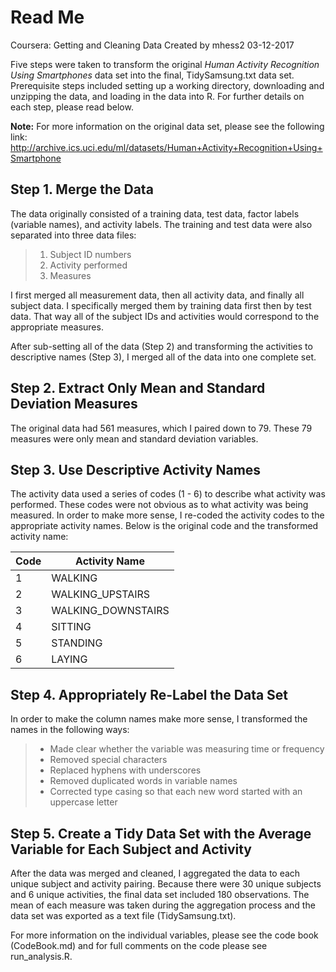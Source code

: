 Read Me
===
Coursera: Getting and Cleaning Data
Created by mhess2
03-12-2017

Five steps were taken to transform the original *Human Activity Recognition Using Smartphones* data set into the final, TidySamsung.txt data set. Prerequisite steps included setting up a working directory, downloading and unzipping the data, and loading in the data into R. For further details on each step, please read below.

**Note:** For more information on the original data set, please see the following link:
http://archive.ics.uci.edu/ml/datasets/Human+Activity+Recognition+Using+Smartphone

Step 1. Merge the Data
---
The data originally consisted of a training data, test data, factor labels (variable names), and activity labels. The training and test data were also separated into three data files:
> 1. Subject ID numbers
> 2. Activity performed
> 3. Measures

I first merged all measurement data, then all activity data, and finally all subject data. I specifically merged them by training data first then by test data. That way all of the subject IDs and activities would correspond to the appropriate measures.

After sub-setting all of the data (Step 2) and transforming the activities to descriptive names (Step 3), I merged all of the data into one complete set.

Step 2. Extract Only Mean and Standard Deviation Measures
---
The original data had 561 measures, which I paired down to 79. These 79 measures were only mean and standard deviation variables.

Step 3. Use Descriptive Activity Names
---
The activity data used a series of codes (1 - 6) to describe what activity was performed. These codes were not obvious as to what activity was being measured. In order to make more sense, I re-coded the activity codes to the appropriate activity names. Below is the original code and the transformed activity name:

|Code | Activity Name|
|-|-|
|1	|	WALKING|
|2	|	WALKING_UPSTAIRS|
|3	|	WALKING_DOWNSTAIRS|
|4	|	SITTING|
|5	|	STANDING|
|6	|	LAYING|

Step 4. Appropriately Re-Label the Data Set
---
In order to make the column names make more sense, I transformed the names in the following ways:
> - Made clear whether the variable was measuring time or frequency
> - Removed special characters
> - Replaced hyphens with underscores
> - Removed duplicated words in variable names
> - Corrected type casing so that each new word started with an uppercase letter

Step 5. Create a Tidy Data Set with the Average Variable for Each Subject and Activity
---
After the data was merged and cleaned, I aggregated the data to each unique subject and activity pairing. Because there were 30 unique subjects and 6 unique activities, the final data set included 180 observations. The mean of each measure was taken during the aggregation process and the data set was exported as a text file (TidySamsung.txt). 

For more information on the individual variables, please see the code book (CodeBook.md) and for full comments on the code please see run_analysis.R.

